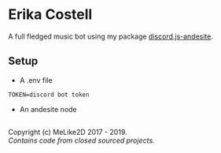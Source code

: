 # Erika Costell

A full fledged music bot using my package [discord.js-andesite](https://npmjs.com/discrd.js-andesite).


## Setup

- A .env file
```env
TOKEN=discord bot token
```

- An andesite node

## 
Copyright (c) MeLike2D 2017 - 2019.  
*Contains code from closed sourced projects.*


